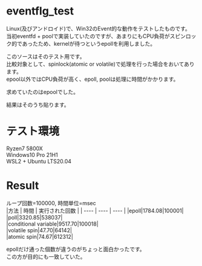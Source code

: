 # eventflg_test
Linux(及びアンドロイド)で、Win32のEvent的な動作をテストしたものです。  
当初eventfd + poolで実装していたのですが、あまりにもCPU負荷がスピンロック的であったため、kernelが待つというepollを利用しました。  

このソースはそのテスト用です。  
比較対象として、spinlock(atomic or volatile)で処理を行った場合をおいてあります。  
epool以外ではCPU負荷が高く、epoll, poolは処理に時間がかかります。  

求めていたのはepoolでした。  

結果はそのうち貼ります。  

# テスト環境
Ryzen7 5800X  
Windows10 Pro 21H1  
WSL2 + Ubuntu LTS20.04  

# Result
ループ回数=100000, 時間単位=msec  
|方法 | 時間 | 実行された回数 |
| ---- | ---- | ---- |
|epoll|1784.08|100001|  
|poll|3320.85|538037|  
|conditional variable|9517.70|100018|  
|volatile spin|47.70|64142|  
|atomic spin|74.67|612312|  

epollだけ通った個数が違うのがちょっと面白かったです。  
この方が目的にも一致していた。  

